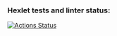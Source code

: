### Hexlet tests and linter status:
[![Actions Status](https://github.com/dd357/php-project-48/actions/workflows/hexlet-check.yml/badge.svg)](https://github.com/dd357/php-project-48/actions)